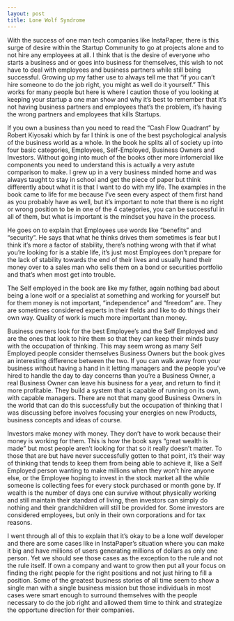```yaml
---
layout: post
title: Lone Wolf Syndrome
---
```


With the success of one man tech companies like InstaPaper, there is this surge of desire within the Startup Community to go at projects alone and to not hire any employees at all. I think that is the desire of everyone who starts a business and or goes into business for themselves, this wish to not have to deal with employees and business partners while still being successful. Growing up my father use to always tell me that “if you can’t hire someone to do the job right, you might as well do it yourself.” This works for many people but here is where I caution those of you looking at keeping your startup a one man show and why it’s best to remember that it’s not having business partners and employees that’s the problem, it’s having the wrong partners and employees that kills Startups.

If you own a business than you need to read the “Cash Flow Quadrant” by Robert Kiyosaki which by far I think is one of the best psychological analysis of the business world as a whole. In the book he splits all of society up into four basic categories, Employees, Self-Employed, Business Owners and Investors. Without going into much of the books other more infomercial like components you need to understand this is actually a very astute comparison to make. I grew up in a very business minded home and was always taught to stay in school and get the piece of paper but think differently about what it is that I want to do with my life. The examples in the book came to life for me because I’ve seen every aspect of them first hand as you probably have as well, but it’s important to note that there is no right or wrong position to be in one of the 4 categories, you can be successful in all of them, but what is important is the mindset you have in the process.

He goes on to explain that Employees use words like “benefits” and “security”. He says that what he thinks drives them sometimes is fear but I think it’s more a factor of stability, there’s nothing wrong with that if what you’re looking for is a stable life, it’s just most Employees don’t prepare for the lack of stability towards the end of their lives and usually hand their money over to a sales man who sells them on a bond or securities portfolio and that’s when most get into trouble.

The Self employed in the book are like my father, again nothing bad about being a lone wolf or a specialist at something and working for yourself but for them money is not important, “independence” and “freedom” are. They are sometimes considered experts in their fields and like to do things their own way. Quality of work is much more important than money.

Business owners look for the best Employee’s and the Self Employed and are the ones that look to hire them so that they can keep their minds busy with the occupation of thinking. This may seem wrong as many Self Employed people consider themselves Business Owners but the book gives an interesting difference between the two. If you can walk away from your business without having a hand in it letting managers and the people you’ve hired to handle the day to day concerns than you’re a Business Owner, a real Business Owner can leave his business for a year, and return to find it more profitable. They build a system that is capable of running on its own, with capable managers. There are not that many good Business Owners in the world that can do this successfully but the occupation of thinking that I was discussing before involves focusing your energies on new Products, business concepts and ideas of course.

Investors make money with money. They don’t have to work because their money is working for them. This is how the book says “great wealth is made” but most people aren’t looking for that so it really doesn’t matter. To those that are but have never successfully gotten to that point, it’s their way of thinking that tends to keep them from being able to achieve it, like a Self Employed person wanting to make millions when they won’t hire anyone else, or the Employee hoping to invest in the stock market all the while someone is collecting fees for every stock purchased or month gone by. If wealth is the number of days one can survive without physically working and still maintain their standard of living, then investors can simply do nothing and their grandchildren will still be provided for. Some investors are considered employees, but only in their own corporations and for tax reasons.

I went through all of this to explain that it’s okay to be a lone wolf developer and there are some cases like in InstaPaper’s situation where you can make it big and have millions of users generating millions of dollars as only one person. Yet we should see those cases as the exception to the rule and not the rule itself. If own a company and want to grow then put all your focus on finding the right people for the right positions and not just hiring to fill a position. Some of the greatest business stories of all time seem to show a single man with a single business mission but those individuals in most cases were smart enough to surround themselves with the people necessary to do the job right and allowed them time to think and strategize the opportune direction for their companies.

